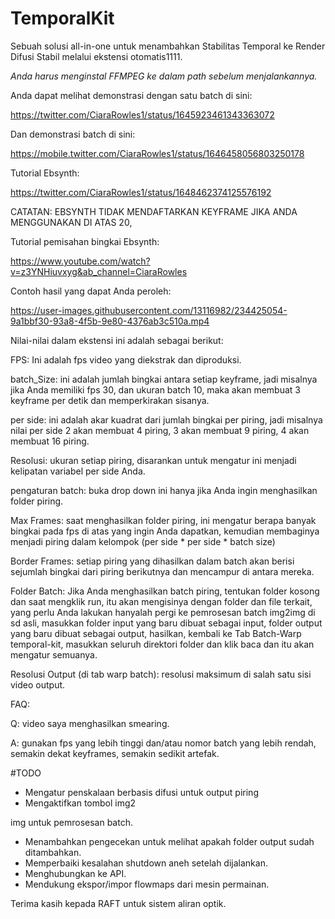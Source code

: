 # TemporalKit

Sebuah solusi all-in-one untuk menambahkan Stabilitas Temporal ke Render Difusi Stabil melalui ekstensi otomatis1111.

*Anda harus menginstal FFMPEG ke dalam path sebelum menjalankannya.*

Anda dapat melihat demonstrasi dengan satu batch di sini:

https://twitter.com/CiaraRowles1/status/1645923461343363072

Dan demonstrasi batch di sini:

https://mobile.twitter.com/CiaraRowles1/status/1646458056803250178

Tutorial Ebsynth:

https://twitter.com/CiaraRowles1/status/1648462374125576192

CATATAN: EBSYNTH TIDAK MENDAFTARKAN KEYFRAME JIKA ANDA MENGGUNAKAN DI ATAS 20,

Tutorial pemisahan bingkai Ebsynth:

https://www.youtube.com/watch?v=z3YNHiuvxyg&ab_channel=CiaraRowles

Contoh hasil yang dapat Anda peroleh:

https://user-images.githubusercontent.com/13116982/234425054-9a1bbf30-93a8-4f5b-9e80-4376ab3c510a.mp4

Nilai-nilai dalam ekstensi ini adalah sebagai berikut:

FPS: Ini adalah fps video yang diekstrak dan diproduksi.

batch_Size: ini adalah jumlah bingkai antara setiap keyframe, jadi misalnya jika Anda memiliki fps 30, dan ukuran batch 10, maka akan membuat 3 keyframe per detik dan memperkirakan sisanya.

per side: ini adalah akar kuadrat dari jumlah bingkai per piring, jadi misalnya nilai per side 2 akan membuat 4 piring, 3 akan membuat 9 piring, 4 akan membuat 16 piring.

Resolusi: ukuran setiap piring, disarankan untuk mengatur ini menjadi kelipatan variabel per side Anda.

pengaturan batch: buka drop down ini hanya jika Anda ingin menghasilkan folder piring.

Max Frames: saat menghasilkan folder piring, ini mengatur berapa banyak bingkai pada fps di atas yang ingin Anda dapatkan, kemudian membaginya menjadi piring dalam kelompok (per side * per side * batch size)

Border Frames: setiap piring yang dihasilkan dalam batch akan berisi sejumlah bingkai dari piring berikutnya dan mencampur di antara mereka.

Folder Batch: Jika Anda menghasilkan batch piring, tentukan folder kosong dan saat mengklik run, itu akan mengisinya dengan folder dan file terkait, yang perlu Anda lakukan hanyalah pergi ke pemrosesan batch img2img di sd asli, masukkan folder input yang baru dibuat sebagai input, folder output yang baru dibuat sebagai output, hasilkan, kembali ke Tab Batch-Warp temporal-kit, masukkan seluruh direktori folder dan klik baca dan itu akan mengatur semuanya.

Resolusi Output (di tab warp batch): resolusi maksimum di salah satu sisi video output.

FAQ:

Q: video saya menghasilkan smearing.

A: gunakan fps yang lebih tinggi dan/atau nomor batch yang lebih rendah, semakin dekat keyframes, semakin sedikit artefak.

#TODO
- Mengatur penskalaan berbasis difusi untuk output piring
- Mengaktifkan tombol img2

img untuk pemrosesan batch.
- Menambahkan pengecekan untuk melihat apakah folder output sudah ditambahkan.
- Memperbaiki kesalahan shutdown aneh setelah dijalankan.
- Menghubungkan ke API.
- Mendukung ekspor/impor flowmaps dari mesin permainan.

Terima kasih kepada RAFT untuk sistem aliran optik.

